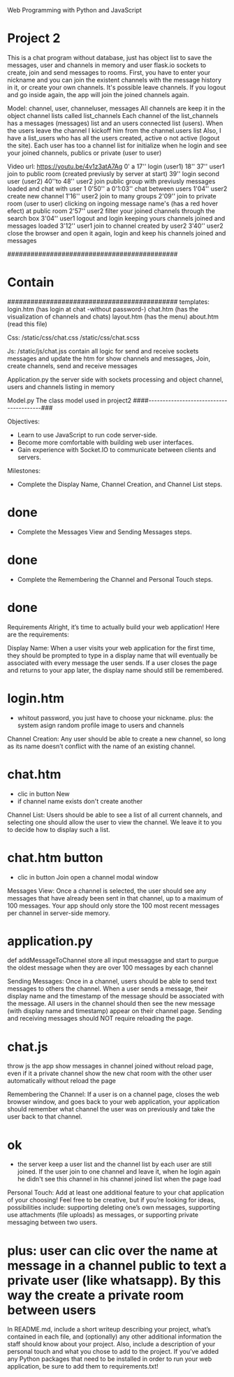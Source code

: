 Web Programming with Python and JavaScript
# Project 2

This is a chat program without database, just has object list to save the messages, 
user and channels in memory and user flask.io sockets to create, join and send messages to rooms. 
First, you have to enter your nickname and you can join the existent channels with the message 
history in it, or create your own channels. 
It's possible leave channels.  If you logout and go inside again, the app will join the joined
 channels again.

Model: channel, user, channeluser, messages
All channels are keep it in the object channel lists called list_channels
Each channel of the list_channels has a messages (messages) list and an users connected list (users).
When the users leave the channel I kickoff him from the channel.users list
Also, I have a list_users who has all the users created, active o not active (logout the site). Each user has too a channel list for initialize when he login and see your joined channels, publics or private (user to user)


Video url:  https://youtu.be/4v1z3atA7Ag
0' a  17''   login (user1)
18'' 37'' user1 join to public room (created previusly by server at start)
39'' login second user (user2)
40''to 48'' user2 join public group with previusly messages loaded and chat with user 1
0'50'' a 0'1:03'' chat between users
1'04'' user2 create new channel
1'16'' user2 join to many groups
2'09'' join to private room (user to user) clicking on ingoing message name's (has a red hover efect) at public room
2'57'' user2 filter your joined channels through the search box
3'04'' user1 logout and login keeping yours channels joined and messages loaded
3'12'' user1 join to channel created by user2
3'40'' user2 close the browser and open it again, login and keep his channels joined and messages

############################################
# Contain
############################################
templates:
login.htm (has login at chat -without password-)
chat.htm (has the visualization of channels and chats)
layout.htm (has the menu)
about.htm (read this file)

Css:
/static/css/chat.css
/static/css/chat.scss


Js:
/static/js/chat.jss
contain all logic for send and receive sockets messages and update the htm for show channels 
and messages,  Join, create channels, send and receive messages

Application.py
the server side with sockets processing and object channel, users and channels listing in memory

Model.py
The class model used in project2
####----------------------------------------###

Objectives: 
- Learn to use JavaScript to run code server-side.
- Become more comfortable with building web user interfaces.
- Gain experience with Socket.IO to communicate between clients and servers.

Milestones:
- Complete the Display Name, Channel Creation, and Channel List steps.
# done
- Complete the Messages View and Sending Messages steps.
# done
- Complete the Remembering the Channel and Personal Touch steps.
# done

Requirements
Alright, it’s time to actually build your web application! Here are the requirements:

Display Name: When a user visits your web application for the first time, they should be 
prompted to type in a display name that will eventually be associated with every message 
the user sends. If a user closes the page and returns to your app later, the display name 
should still be remembered.
# login.htm 
- whitout password, you just have to choose your nickname. 
plus: the system asign random profile image to users and channels

Channel Creation: Any user should be able to create a new channel, so long as its name doesn’t 
conflict with the name of an existing channel.
# chat.htm 
- clic in button New
- if channel name exists don't create another

Channel List: Users should be able to see a list of all current channels, and selecting one 
should allow the user to view the channel. We leave it to you to decide how to display such a list.
# chat.htm button 
- clic in button Join open a channel modal window

Messages View: Once a channel is selected, the user should see any messages that have already 
been sent in that channel, up to a maximum of 100 messages. Your app should only store the 
100 most recent messages per channel in server-side memory.
# application.py
def addMessageToChannel
store all input messaggse and start to purgue the oldest message when they are over 100 messages by each channel


Sending Messages: Once in a channel, users should be able to send text messages to others 
the channel. When a user sends a message, their display name and the timestamp of the message 
should be associated with the message. All users in the channel should then see the new message 
(with display name and timestamp) appear on their channel page. Sending and receiving messages 
should NOT require reloading the page.
# chat.js
throw js the app show messages in channel joined without reload page, even if it a private channel show the new chat room with the other user automatically without reload the page

Remembering the Channel: If a user is on a channel page, closes the web browser window, and goes 
back to your web application, your application should remember what channel the user was on 
previously and take the user back to that channel.
# ok
- the server keep a user list and the channel list by each user are still joined. If the user join to one channel and leave it, when he login again he didn't see this channel in his channel joined list when the page load


Personal Touch: Add at least one additional feature to your chat application of your choosing! 
Feel free to be creative, but if you’re looking for ideas, possibilities include: supporting 
deleting one’s own messages, supporting use attachments (file uploads) as messages, or supporting 
private messaging between two users.
# plus: user can clic over the name at message in a channel public to text a private user (like whatsapp). By this way the create a private room between users

In README.md, include a short writeup describing your project, what’s contained in each file, and 
(optionally) any other additional information the staff should know about your project. Also, 
include a description of your personal touch and what you chose to add to the project.
If you’ve added any Python packages that need to be installed in order to run your web application, 
be sure to add them to requirements.txt!